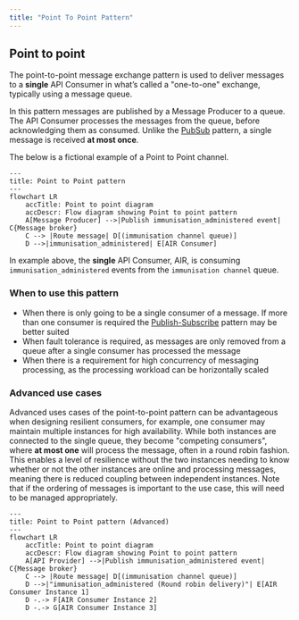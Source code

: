 ```yaml
---
title: "Point To Point Pattern"
---
```


## Point to point

The point-to-point message exchange pattern is used to deliver messages to a **single** API Consumer in what’s called a "one-to-one" exchange, typically using a message queue.

In this pattern messages are published by a Message Producer to a queue. The API Consumer processes the messages from the queue, before acknowledging them as consumed. Unlike the [PubSub](./02-PubSub.md) pattern, a single message is received **at most once**.

The below is a fictional example of a Point to Point channel.

```mermaid
---
title: Point to Point pattern
---
flowchart LR
    accTitle: Point to point diagram
    accDescr: Flow diagram showing Point to point pattern
    A[Message Producer] -->|Publish immunisation_administered event| C{Message broker}
    C --> |Route message| D[(immunisation channel queue)]
    D -->|immunisation_administered| E[AIR Consumer]
```

<DetailedDescription text="In the diagram, there is an Message Producer, a message broker, queue, and an API Consumer. The Message Producer publishes an immunisation_administered event to the message broker, and the message broker then routes the event to queue for consumption by the API Consumer."/>

In example above, the **single** API Consumer, AIR, is consuming `immunisation_administered` events from the `immunisation channel` queue.

### When to use this pattern

- When there is only going to be a single consumer of a message. If more than one consumer is required the [Publish-Subscribe](./02-PubSub.md) pattern may be better suited
- When fault tolerance is required, as messages are only removed from a queue after a single consumer has processed the message
- When there is a requirement for high concurrency of messaging processing, as the processing workload can be horizontally scaled

### Advanced use cases

Advanced uses cases of the point-to-point pattern can be advantageous when designing resilient consumers, for example, one consumer may maintain multiple instances for high availability. While both instances are connected to the single queue, they become "competing consumers", where **at most one** will process the message, often in a round robin fashion. This enables a level of resilience without the two instances needing to know whether or not the other instances are online and processing messages, meaning there is reduced coupling between independent instances. Note that if the ordering of messages is important to the use case, this will need to be managed appropriately.

```mermaid
---
title: Point to Point pattern (Advanced)
---
flowchart LR
    accTitle: Point to point diagram
    accDescr: Flow diagram showing Point to point pattern
    A[API Provider] -->|Publish immunisation_administered event| C{Message broker}
    C --> |Route message| D[(immunisation channel queue)]
    D -->|"immunisation_administered (Round robin delivery)"| E[AIR Consumer Instance 1]
    D -.-> F[AIR Consumer Instance 2]
    D -.-> G[AIR Consumer Instance 3]
```

<DetailedDescription text="In the diagram, there is an Message Producer, a message broker, queue, and an API Consumer. The Message Producer publishes an immunisation_administered event to the message broker, and the message broker then routes the event to queue for consumption by the API Consumer. The single API Consumer, AIR, maintains competing consumers where a single message is consumed at most once, by any one instance."/>